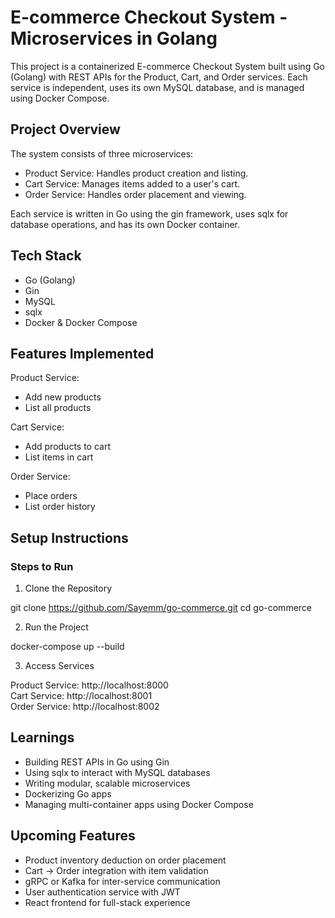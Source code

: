 # E-commerce Checkout System - Microservices in Golang

This project is a containerized E-commerce Checkout System built using Go (Golang) with REST APIs for the Product, Cart, and Order services. Each service is independent, uses its own MySQL database, and is managed using Docker Compose.

## Project Overview

The system consists of three microservices:

- Product Service: Handles product creation and listing.
- Cart Service: Manages items added to a user's cart.
- Order Service: Handles order placement and viewing.

Each service is written in Go using the gin framework, uses sqlx for database operations, and has its own Docker container.

## Tech Stack

- Go (Golang)
- Gin
- MySQL
- sqlx
- Docker & Docker Compose

## Features Implemented

Product Service:
- Add new products
- List all products

Cart Service:
- Add products to cart
- List items in cart

Order Service:
- Place orders
- List order history

## Setup Instructions

### Steps to Run

1. Clone the Repository

git clone https://github.com/Sayemm/go-commerce.git
cd go-commerce

2. Run the Project

docker-compose up --build

3. Access Services

Product Service: http://localhost:8000  
Cart Service: http://localhost:8001  
Order Service: http://localhost:8002

## Learnings

- Building REST APIs in Go using Gin
- Using sqlx to interact with MySQL databases
- Writing modular, scalable microservices
- Dockerizing Go apps
- Managing multi-container apps using Docker Compose

## Upcoming Features

- Product inventory deduction on order placement
- Cart → Order integration with item validation
- gRPC or Kafka for inter-service communication
- User authentication service with JWT
- React frontend for full-stack experience
